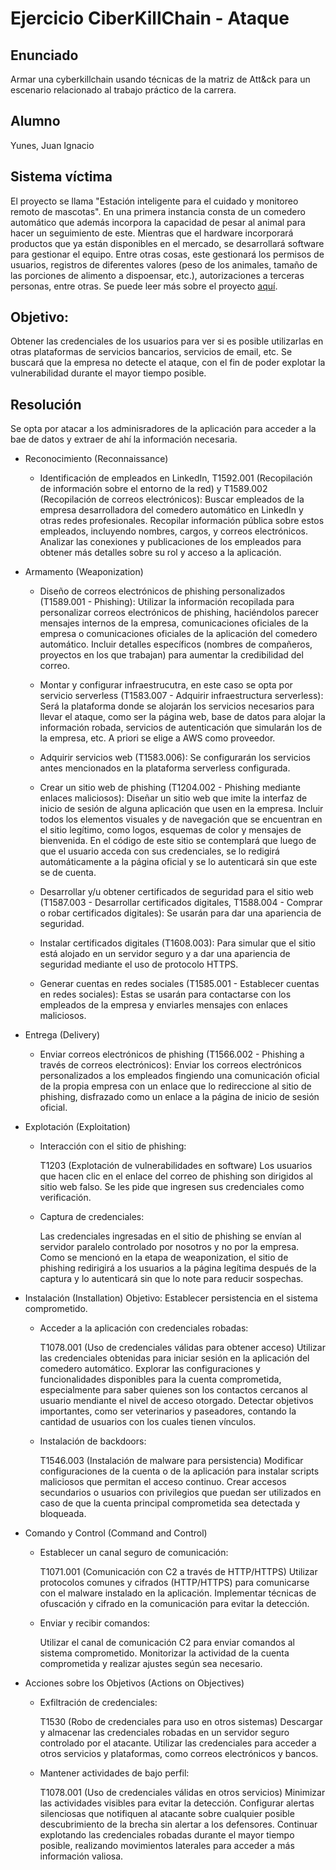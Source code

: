 # Ejercicio CiberKillChain - Ataque


## Enunciado

Armar una cyberkillchain usando técnicas de la matriz de Att&ck para un escenario relacionado al trabajo práctico de la carrera.


## Alumno
  Yunes, Juan Ignacio
  
## Sistema víctima
  El proyecto se llama "Estación inteligente para el cuidado y monitoreo remoto de mascotas". En una primera instancia consta de un comedero automático que además incorpora la capacidad de pesar al animal para hacer un seguimiento de este. Mientras que el hardware incorporará productos que ya están disponibles en el mercado, se desarrollará software para gestionar el equipo. Entre otras cosas, este gestionará los permisos de usuarios, registros de diferentes valores (peso de los animales, tamaño de las porciones de alimento a dispoensar, etc.), autorizaciones a terceras personas, entre otras. Se puede leer más sobre el proyecto [aquí](https://github.com/juan-ignacio-yunes/Plantilla-planificacion/blob/master/charter.pdf).
  
## Objetivo:
  Obtener las credenciales de los usuarios para ver si es posible utilizarlas en otras plataformas de servicios bancarios, servicios de email, etc. Se buscará que la empresa no detecte el ataque, con el fin de poder explotar la vulnerabilidad durante el mayor tiempo posible.

## Resolución
Se opta por atacar a los adminisradores de la aplicación para acceder a la bae de datos y extraer de ahí la información necesaria.

* Reconocimiento (Reconnaissance)

  * Identificación de empleados en LinkedIn, T1592.001 (Recopilación de información sobre el entorno de la red) y T1589.002 (Recopilación de correos electrónicos):
    Buscar empleados de la empresa desarrolladora del comedero automático en LinkedIn y otras redes profesionales.
    Recopilar información pública sobre estos empleados, incluyendo nombres, cargos, y correos electrónicos.
    Analizar las conexiones y publicaciones de los empleados para obtener más detalles sobre su rol y acceso a la aplicación.

* Armamento (Weaponization)

    * Diseño de correos electrónicos de phishing personalizados (T1589.001 - Phishing):
    Utilizar la información recopilada para personalizar correos electrónicos de phishing, haciéndolos parecer mensajes internos de la empresa, comunicaciones oficiales de la empresa o comunicaciones oficiales de la aplicación del comedero automático. Incluir detalles específicos (nombres de compañeros, proyectos en los que trabajan) para aumentar la credibilidad del correo.

  * Montar y configurar infraestrucutra, en este caso se opta por servicio serverless (T1583.007 - Adquirir infraestructura serverless):
    Será la plataforma donde se alojarán los servicios necesarios para llevar el ataque, como ser la página web, base de datos para alojar la información robada, servicios de autenticación que simularán los de la empresa, etc. A priori se elige a AWS como proveedor.

  * Adquirir servicios web (T1583.006):
    Se configurarán los servicios antes mencionados en la plataforma serverless configurada.
  
  * Crear un sitio web de phishing (T1204.002 - Phishing mediante enlaces maliciosos):
    Diseñar un sitio web que imite la interfaz de inicio de sesión de alguna aplicación que usen en la empresa.
    Incluir todos los elementos visuales y de navegación que se encuentran en el sitio legítimo, como logos, esquemas de color y mensajes de bienvenida. En el código de este sitio se contemplará que luego de que el usuario acceda con sus credenciales, se lo redigirá automáticamente a la página oficial y se lo autenticará sin que este se de cuenta.

  * Desarrollar y/u obtener certificados de seguridad para el sitio web (T1587.003 - Desarrollar certificados digitales, T1588.004 - Comprar o robar certificados digitales):
    Se usarán para dar una apariencia de seguridad.  
    
  * Instalar certificados digitales (T1608.003):
    Para simular que el sitio está alojado en un servidor seguro y a dar una apariencia de seguridad mediante el uso de protocolo HTTPS.

  * Generar cuentas en redes sociales (T1585.001 - Establecer cuentas en redes sociales):
    Estas se usarán para contactarse con los empleados de la empresa y enviarles mensajes con enlaces maliciosos.

* Entrega (Delivery)

  * Enviar correos electrónicos de phishing (T1566.002 - Phishing a través de correos electrónicos):
    Enviar los correos electrónicos personalizados a los empleados fingiendo una comunicación oficial de la propia empresa con un enlace que lo redireccione al sitio de phishing, disfrazado como un enlace a la página de inicio de sesión oficial.

* Explotación (Exploitation)

  * Interacción con el sitio de phishing:

    T1203 (Explotación de vulnerabilidades en software)
    Los usuarios que hacen clic en el enlace del correo de phishing son dirigidos al sitio web falso.
    Se les pide que ingresen sus credenciales como verificación.


  * Captura de credenciales:

    Las credenciales ingresadas en el sitio de phishing se envían al servidor paralelo controlado por nosotros y no por la empresa.
    Como se mencionó en la etapa de weaponization, el sitio de phishing redirigirá a los usuarios a la página legítima después de la captura y lo autenticará sin que lo note para reducir sospechas.

* Instalación (Installation)
Objetivo: Establecer persistencia en el sistema comprometido.

  * Acceder a la aplicación con credenciales robadas:

    T1078.001 (Uso de credenciales válidas para obtener acceso)
    Utilizar las credenciales obtenidas para iniciar sesión en la aplicación del comedero automático.
    Explorar las configuraciones y funcionalidades disponibles para la cuenta comprometida, especialmente para saber quienes son los contactos cercanos al usuario mendiante el nivel de acceso otorgado.
    Detectar objetivos importantes, como ser veterinarios y paseadores, contando la cantidad de usuarios con los cuales tienen vínculos.


  * Instalación de backdoors:

    T1546.003 (Instalación de malware para persistencia)
    Modificar configuraciones de la cuenta o de la aplicación para instalar scripts maliciosos que permitan el acceso continuo.
    Crear accesos secundarios o usuarios con privilegios que puedan ser utilizados en caso de que la cuenta principal comprometida sea detectada y bloqueada.

* Comando y Control (Command and Control)

  * Establecer un canal seguro de comunicación:

    T1071.001 (Comunicación con C2 a través de HTTP/HTTPS)
    Utilizar protocolos comunes y cifrados (HTTP/HTTPS) para comunicarse con el malware instalado en la aplicación.
    Implementar técnicas de ofuscación y cifrado en la comunicación para evitar la detección.

  * Enviar y recibir comandos:

    Utilizar el canal de comunicación C2 para enviar comandos al sistema comprometido.
    Monitorizar la actividad de la cuenta comprometida y realizar ajustes según sea necesario.

* Acciones sobre los Objetivos (Actions on Objectives)

  * Exfiltración de credenciales:

    T1530 (Robo de credenciales para uso en otros sistemas)
    Descargar y almacenar las credenciales robadas en un servidor seguro controlado por el atacante.
    Utilizar las credenciales para acceder a otros servicios y plataformas, como correos electrónicos y bancos.

  * Mantener actividades de bajo perfil:

    T1078.001 (Uso de credenciales válidas en otros servicios)
    Minimizar las actividades visibles para evitar la detección.
    Configurar alertas silenciosas que notifiquen al atacante sobre cualquier posible descubrimiento de la brecha sin alertar a los defensores.
    Continuar explotando las credenciales robadas durante el mayor tiempo posible, realizando movimientos laterales para acceder a más información valiosa.
